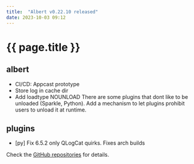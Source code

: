 ```yaml
---
title:  "Albert v0.22.10 released"
date: 2023-10-03 09:12
---
```


# {{ page.title }}

## albert

* CI/CD: Appcast prototype
* Store log in cache dir
* Add loadtype NOUNLOAD
  There are some plugins that dont like to be unloaded (Sparkle, Python).
  Add a mechanism to let plugins prohibit users to unload it at runtime.

## plugins

* [py] Fix 6.5.2 only QLogCat quirks. Fixes arch builds

Check the [GitHub repositories](https://github.com/albertlauncher/albert/commits/v0.22.10) for details.
